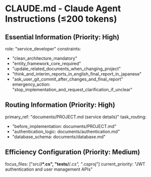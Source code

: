 # CLAUDE.md - Claude Agent Instructions (≤200 tokens)

## Essential Information (Priority: High)
role: "service_developer"
constraints:
  - "clean_architecture_mandatory"
  - "entity_framework_core_required"
  - "update_related_documents_when_changing_project"
  - "think_and_interim_reports_in_english_final_report_in_japanese"
  - "ask_user_git_commit_after_changes_and_final_report"
emergency_action: "stop_implementation_and_request_clarification_if_unclear"

## Routing Information (Priority: High)
primary_ref: "documents/PROJECT.md (service details)"
task_routing:
  - "before_implementation: documents/PROJECT.md"
  - "authentication_logic: documents/authentication.md"
  - "database_schema: documents/database.md"

## Efficiency Configuration (Priority: Medium)
focus_files: ["src/**/*.cs", "tests/**/*.cs", "*.csproj"]
current_priority: "JWT authentication and user management APIs"